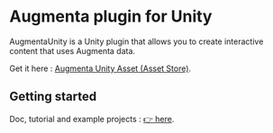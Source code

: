 # Augmenta plugin for Unity

AugmentaUnity is a Unity plugin that allows you to create interactive content that uses Augmenta data.

Get it here : [Augmenta Unity Asset (Asset Store)](https://assetstore.unity.com/packages/tools/integration/augmenta-for-unity-206658).

## Getting started

Doc, tutorial and example projects : [👉 here](https://docs.augmenta.tech/).
